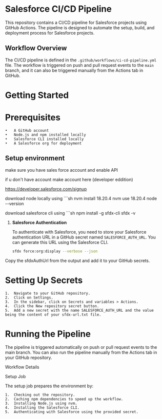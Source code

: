 # Salesforce CI/CD Pipeline

This repository contains a CI/CD pipeline for Salesforce projects using GitHub Actions. The pipeline is designed to automate the setup, build, and deployment process for Salesforce projects.


## Workflow Overview

The CI/CD pipeline is defined in the `.github/workflows/ci-cd-pipeline.yml` file. The workflow is triggered on push and pull request events to the `main` branch, and it can also be triggered manually from the Actions tab in GitHub.


# Getting Started

# Prerequisites

	•	A GitHub account
	•	Node.js and npm installed locally
	•	Salesforce CLI installed locally
	•	A Salesforce org for deployment



## Setup environment


make sure you have sales force account and enable API

if u don't have account make account here (developer eddition)

https://developer.salesforce.com/signup

download node locally using 
    ```sh
        nvm install 18.20.4
          nvm use 18.20.4
          node --version 


download salesforce cli using 
    ```sh
    npm install -g sfdx-cli
          sfdx -v

1. **Salesforce Authentication**

   To authenticate with Salesforce, you need to store your Salesforce authentication URL in a GitHub secret named `SALESFORCE_AUTH_URL`. You can generate this URL using the Salesforce CLI.

   ```sh
   sfdx force:org:display --verbose --json

Copy the sfdxAuthUrl from the output and add it to your GitHub secrets.

# Setting Up Secrets

	1.	Navigate to your GitHub repository.
	2.	Click on Settings.
	3.	In the sidebar, click on Secrets and variables > Actions.
	4.	Click the New repository secret button.
	5.	Add a new secret with the name SALESFORCE_AUTH_URL and the value being the content of your sfdx-url.txt file.




# Running the Pipeline

The pipeline is triggered automatically on push or pull request events to the main branch. You can also run the pipeline manually from the Actions tab in your GitHub repository.

Workflow Details

Setup Job

The setup job prepares the environment by:

	1.	Checking out the repository.
	2.	Caching npm dependencies to speed up the workflow.
	3.	Installing Node.js using nvm.
	4.	Installing the Salesforce CLI.
	5.	Authenticating with Salesforce using the provided secret.


